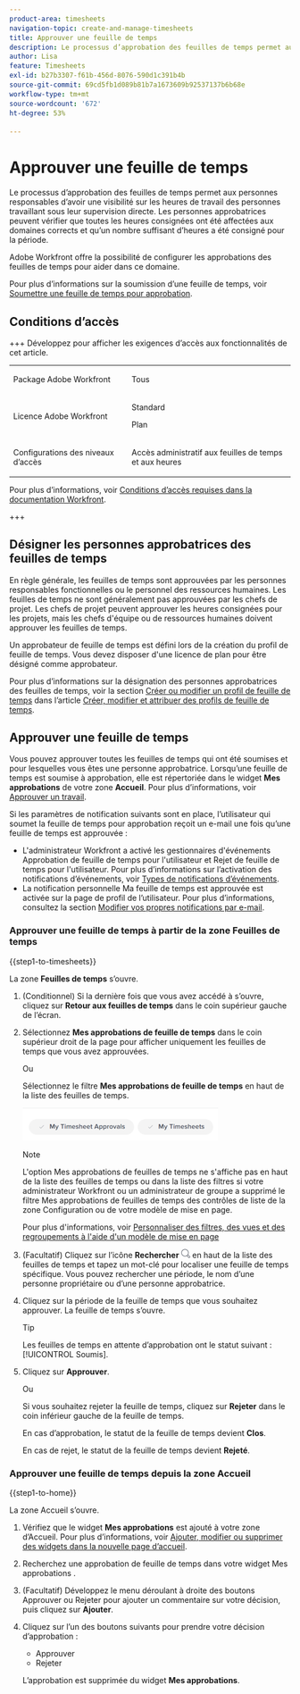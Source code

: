 ```yaml
---
product-area: timesheets
navigation-topic: create-and-manage-timesheets
title: Approuver une feuille de temps
description: Le processus d’approbation des feuilles de temps permet aux personnes responsables d’avoir une visibilité sur les heures de travail des personnes travaillant sous leur supervision directe. Les personnes approbatrices peuvent vérifier que toutes les heures consignées ont été affectées aux domaines corrects et qu’un nombre suffisant d’heures a été consigné pour la période.
author: Lisa
feature: Timesheets
exl-id: b27b3307-f61b-456d-8076-590d1c391b4b
source-git-commit: 69cd5fb1d089b81b7a1673609b92537137b6b68e
workflow-type: tm+mt
source-wordcount: '672'
ht-degree: 53%

---
```


# Approuver une feuille de temps

<!--Audited: 8/2024-->

Le processus d’approbation des feuilles de temps permet aux personnes responsables d’avoir une visibilité sur les heures de travail des personnes travaillant sous leur supervision directe. Les personnes approbatrices peuvent vérifier que toutes les heures consignées ont été affectées aux domaines corrects et qu’un nombre suffisant d’heures a été consigné pour la période.

Adobe Workfront offre la possibilité de configurer les approbations des feuilles de temps pour aider dans ce domaine.

Pour plus d’informations sur la soumission d’une feuille de temps, voir [Soumettre une feuille de temps pour approbation](../../timesheets/create-and-manage-timesheets/submit-timesheet-for-approval.md).

## Conditions d’accès

+++ Développez pour afficher les exigences d’accès aux fonctionnalités de cet article.

<table style="table-layout:auto">
 <col> 
 <col>
 <tbody> 
  <tr> 
   <td>Package Adobe Workfront</td> 
   <td><p>Tous</p></td> 
  </tr> 
  <tr> 
   <td>Licence Adobe Workfront</td> 
   <td>
   <p>Standard</p>
   <p>Plan</p></td>
  </tr> 
  <tr> 
   <td>Configurations des niveaux d’accès</td> 
   <td><p>Accès administratif aux feuilles de temps et aux heures</p> </td> 
  </tr> 
 </tbody> 
</table>

Pour plus d’informations, voir [Conditions d’accès requises dans la documentation Workfront](/help/quicksilver/administration-and-setup/add-users/access-levels-and-object-permissions/access-level-requirements-in-documentation.md).

+++

## Désigner les personnes approbatrices des feuilles de temps

En règle générale, les feuilles de temps sont approuvées par les personnes responsables fonctionnelles ou le personnel des ressources humaines. Les feuilles de temps ne sont généralement pas approuvées par les chefs de projet. Les chefs de projet peuvent approuver les heures consignées pour les projets, mais les chefs d&#39;équipe ou de ressources humaines doivent approuver les feuilles de temps.

Un approbateur de feuille de temps est défini lors de la création du profil de feuille de temps. Vous devez disposer d&#39;une licence de plan pour être désigné comme approbateur.

Pour plus d’informations sur la désignation des personnes approbatrices des feuilles de temps, voir la section [Créer ou modifier un profil de feuille de temps](../../timesheets/create-and-manage-timesheets/create-timesheet-profiles.md#create) dans l’article [Créer, modifier et attribuer des profils de feuille de temps](../../timesheets/create-and-manage-timesheets/create-timesheet-profiles.md).

## Approuver une feuille de temps

Vous pouvez approuver toutes les feuilles de temps qui ont été soumises et pour lesquelles vous êtes une personne approbatrice. Lorsqu’une feuille de temps est soumise à approbation, elle est répertoriée dans le widget **Mes approbations** de votre zone **Accueil**. Pour plus d’informations, voir [Approuver un travail](../../review-and-approve-work/manage-approvals/approving-work.md).

Si les paramètres de notification suivants sont en place, l’utilisateur qui soumet la feuille de temps pour approbation reçoit un e-mail une fois qu’une feuille de temps est approuvée :

* L&#39;administrateur Workfront a activé les gestionnaires d&#39;événements Approbation de feuille de temps pour l&#39;utilisateur et Rejet de feuille de temps pour l&#39;utilisateur. Pour plus d’informations sur l’activation des notifications d’événements, voir [Types de notifications d’événements](../../administration-and-setup/manage-workfront/emails/event-notifications-available-in-wf.md).
* La notification personnelle Ma feuille de temps est approuvée est activée sur la page de profil de l’utilisateur. Pour plus d’informations, consultez la section [Modifier vos propres notifications par e-mail](/help/quicksilver/workfront-basics/using-notifications/activate-or-deactivate-your-own-event-notifications.md).

### Approuver une feuille de temps à partir de la zone Feuilles de temps

{{step1-to-timesheets}}

La zone **Feuilles de temps** s’ouvre.

1. (Conditionnel) Si la dernière fois que vous avez accédé à s’ouvre, cliquez sur **Retour aux feuilles de temps** dans le coin supérieur gauche de l’écran.

1. Sélectionnez **Mes approbations de feuille de temps** dans le coin supérieur droit de la page pour afficher uniquement les feuilles de temps que vous avez approuvées.

   Ou

   Sélectionnez le filtre **Mes approbations de feuille de temps** en haut de la liste des feuilles de temps.

   ![](assets/my-timesheet-approvals-my-timesheets-pills-on-timesheets-list-nwe-350x58.png)

   >[!NOTE]
   >
   >L&#39;option Mes approbations de feuilles de temps ne s&#39;affiche pas en haut de la liste des feuilles de temps ou dans la liste des filtres si votre administrateur Workfront ou un administrateur de groupe a supprimé le filtre Mes approbations de feuilles de temps des contrôles de liste de la zone Configuration ou de votre modèle de mise en page.
   >
   >Pour plus d&#39;informations, voir [Personnaliser des filtres, des vues et des regroupements à l&#39;aide d&#39;un modèle de mise en page](../../administration-and-setup/customize-workfront/use-layout-templates/customize-fvg-list-controls-layout-template.md)
   >   
   >

1. (Facultatif) Cliquez sur l’icône **Rechercher** ![](assets/search-icon.png) en haut de la liste des feuilles de temps et tapez un mot-clé pour localiser une feuille de temps spécifique. Vous pouvez rechercher une période, le nom d’une personne propriétaire ou d’une personne approbatrice.
1. Cliquez sur la période de la feuille de temps que vous souhaitez approuver. La feuille de temps s’ouvre.

   >[!TIP]
   >
   >Les feuilles de temps en attente d’approbation ont le statut suivant : [!UICONTROL Soumis].


1. Cliquez sur **Approuver**.

   Ou

   Si vous souhaitez rejeter la feuille de temps, cliquez sur **Rejeter** dans le coin inférieur gauche de la feuille de temps.

   En cas d’approbation, le statut de la feuille de temps devient **Clos**.

   En cas de rejet, le statut de la feuille de temps devient **Rejeté**.

### Approuver une feuille de temps depuis la zone Accueil

{{step1-to-home}}

La zone Accueil s’ouvre.

1. Vérifiez que le widget **Mes approbations** est ajouté à votre zone d’Accueil. Pour plus d’informations, voir [Ajouter, modifier ou supprimer des widgets dans la nouvelle page d’accueil](/help/quicksilver/workfront-basics/using-home/using-the-home-area/add-edit-remove-widgets-in-new-home.md).
1. Recherchez une approbation de feuille de temps dans votre widget Mes approbations .
1. (Facultatif) Développez le menu déroulant à droite des boutons Approuver ou Rejeter pour ajouter un commentaire sur votre décision, puis cliquez sur **Ajouter**.
1. Cliquez sur l’un des boutons suivants pour prendre votre décision d’approbation :

   * Approuver
   * Rejeter

   L’approbation est supprimée du widget **Mes approbations**.


